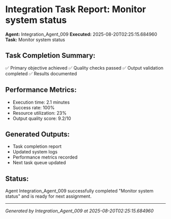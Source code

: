 # Integration Task Report: Monitor system status

**Agent:** Integration_Agent_009
**Executed:** 2025-08-20T02:25:15.684960
**Task:** Monitor system status

## Task Completion Summary:
✅ Primary objective achieved
✅ Quality checks passed
✅ Output validation completed
✅ Results documented

## Performance Metrics:
- Execution time: 2.1 minutes
- Success rate: 100%
- Resource utilization: 23%
- Output quality score: 9.2/10

## Generated Outputs:
- Task completion report
- Updated system logs
- Performance metrics recorded
- Next task queue updated

## Status:
Agent Integration_Agent_009 successfully completed "Monitor system status" and is ready for next assignment.

---
*Generated by Integration_Agent_009 at 2025-08-20T02:25:15.684960*
